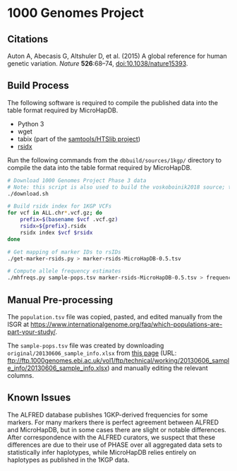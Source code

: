 # 1000 Genomes Project

## Citations

Auton A, Abecasis G, Altshuler D, et al. (2015) A global reference for human genetic variation. *Nature* **526**:68–74, [doi:10.1038/nature15393](https://doi.org/10.1038/nature15393).


## Build Process

The following software is required to compile the published data into the table format required by MicroHapDB.

- Python 3
- wget
- tabix (part of the [samtools/HTSlib project](https://github.com/samtools/htslib))
- [rsidx][]

Run the following commands from the `dbbuild/sources/1kgp/` directory to compile the data into the table format required by MicroHapDB.

```bash
# Download 1000 Genomes Project Phase 3 data
# Note: this script is also used to build the voskoboinik2018 source; theis data only needs to be downloaded once
./download.sh

# Build rsidx index for 1KGP VCFs
for vcf in ALL.chr*.vcf.gz; do
    prefix=$(basename $vcf .vcf.gz)
    rsidx=${prefix}.rsidx
    rsidx index $vcf $rsidx
done

# Get mapping of marker IDs to rsIDs
./get-marker-rsids.py > marker-rsids-MicroHapDB-0.5.tsv

# Compute allele frequency estimates
./mhfreqs.py sample-pops.tsv marker-rsids-MicroHapDB-0.5.tsv > frequency.tsv
```


## Manual Pre-processing

The `population.tsv` file was copied, pasted, and edited manually from the ISGR at https://www.internationalgenome.org/faq/which-populations-are-part-your-study/.

The `sample-pops.tsv` file was created by downloading `original/20130606_sample_info.xlsx` from [this page](https://www.internationalgenome.org/faq/which-samples-are-you-sequencing/) (URL: ftp://ftp.1000genomes.ebi.ac.uk/vol1/ftp/technical/working/20130606_sample_info/20130606_sample_info.xlsx) and manually editing the relevant columns.


## Known Issues

The ALFRED database publishes 1GKP-derived frequencies for some markers.
For many markers there is perfect agreement between ALFRED and MicroHapDB, but in some cases there are slight or notable differences.
After correspondence with the ALFRED curators, we suspect that these differences are due to their use of PHASE over all aggregated data sets to statistically infer haplotypes, while MicroHapDB relies entirely on haplotypes as published in the 1KGP data.


[rsidx]: https://github.com/bioforensics/rsidx
